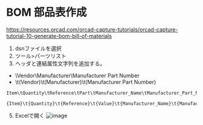# BOM 部品表作成
https://resources.orcad.com/orcad-capture-tutorials/orcad-capture-tutorial-10-generate-bom-bill-of-materials

1. dsnファイルを選択
2. ツール>パーツリスト
3. ヘッダと連結属性文字列を追加する。
  - \Vendor\Manufacturer\Manufacturer Part Number
  - \t(Vendor)\t(Manufacturer)\t(Manufacturer Part Number)

```
Item\tQuantity\tReference\tPart\tManufacturer_Name\tManufacturer_Part_Number\tVendor
```

```
{Item}\t{Quantity}\t{Reference}\t{Value}\t{Manufacturer_Name}\t{Manufacturer_Part_Number}\t{Vendor}
```


5. Excelで開く
![image](https://user-images.githubusercontent.com/80798265/158331109-7da96c60-694a-44dc-b492-63b5dbb2ac94.png)
